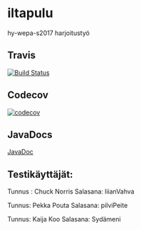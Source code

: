 # iltapulu
hy-wepa-s2017 harjoitustyö


## Travis
[![Build Status](https://travis-ci.org/Ouzii/iltapulu.svg?branch=master)](https://travis-ci.org/Ouzii/iltapulu)

## Codecov
[![codecov](https://codecov.io/gh/Ouzii/iltapulu/branch/master/graph/badge.svg)](https://codecov.io/gh/Ouzii/iltapulu)

## JavaDocs

[JavaDoc](http://htmlpreview.github.io/?https://github.com/Ouzii/iltapulu/blob/master/apidocs/index.html)

## Testikäyttäjät:

Tunnus : Chuck Norris
Salasana: liianVahva

Tunnus: Pekka Pouta
Salasana: pilviPeite

Tunnus: Kaija Koo
Salasana: Sydämeni
